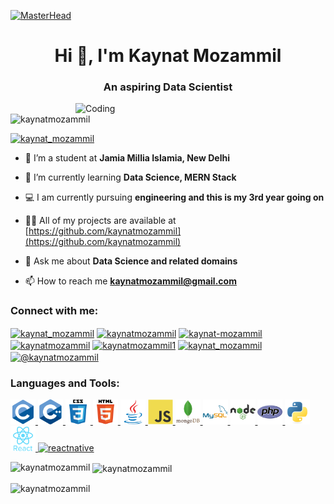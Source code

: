 [![MasterHead](https://media.licdn.com/dms/image/D5616AQFzBLNbQENY_Q/profile-displaybackgroundimage-shrink_350_1400/0/1714674651266?e=1729123200&v=beta&t=IYuDThfib7clDCBWH4SEgtMWpQqENTrK-M3TDJEpYIY)](https://kaynatmozammil.io)
<h1 align="center">Hi 👋, I'm Kaynat Mozammil</h1>
<h3 align="center">An aspiring Data Scientist</h3>

<img align="right" alt="Coding" width="400" src="https://cdn.dribbble.com/users/1162077/screenshots/3848914/programmer.gif">
<p align="left"> <img src="https://komarev.com/ghpvc/?username=kaynatmozammil&label=Profile%20views&color=0e75b6&style=flat" alt="kaynatmozammil" /> </p>

<p align="left"> <a href="https://twitter.com/kaynat_mozammil" target="blank"><img src="https://img.shields.io/twitter/follow/kaynat_mozammil?logo=twitter&style=for-the-badge" alt="kaynat_mozammil" /></a> </p>

- 👋 I’m a student at **Jamia Millia Islamia, New Delhi**

- 🌱 I’m currently learning **Data Science, MERN Stack**

- 💻 I am currently pursuing **engineering and this is my 3rd year going on**

- 👨‍💻 All of my projects are available at [https://github.com/kaynatmozammil](https://github.com/kaynatmozammil)

- 💬 Ask me about **Data Science and related domains**

- 📫 How to reach me **kaynatmozammil@gmail.com**

<h3 align="left">Connect with me:</h3>
<p align="left">
<a href="https://twitter.com/kaynat_mozammil" target="blank"><img align="center" src="https://raw.githubusercontent.com/rahuldkjain/github-profile-readme-generator/master/src/images/icons/Social/twitter.svg" alt="kaynat_mozammil" height="30" width="40" /></a>
<a href="https://linkedin.com/in/kaynatmozammil" target="blank"><img align="center" src="https://raw.githubusercontent.com/rahuldkjain/github-profile-readme-generator/master/src/images/icons/Social/linked-in-alt.svg" alt="kaynatmozammil" height="30" width="40" /></a>
<a href="https://stackoverflow.com/users/kaynat-mozammil" target="blank"><img align="center" src="https://raw.githubusercontent.com/rahuldkjain/github-profile-readme-generator/master/src/images/icons/Social/stack-overflow.svg" alt="kaynat-mozammil" height="30" width="40" /></a>
<a href="https://kaggle.com/kaynatmozammil" target="blank"><img align="center" src="https://raw.githubusercontent.com/rahuldkjain/github-profile-readme-generator/master/src/images/icons/Social/kaggle.svg" alt="kaynatmozammil" height="30" width="40" /></a>
<a href="https://fb.com/kaynatmozammil1" target="blank"><img align="center" src="https://raw.githubusercontent.com/rahuldkjain/github-profile-readme-generator/master/src/images/icons/Social/facebook.svg" alt="kaynatmozammil1" height="30" width="40" /></a>
<a href="https://instagram.com/kaynat_mozammil" target="blank"><img align="center" src="https://raw.githubusercontent.com/rahuldkjain/github-profile-readme-generator/master/src/images/icons/Social/instagram.svg" alt="kaynat_mozammil" height="30" width="40" /></a>
<a href="https://www.youtube.com/c/@kaynatmozammil" target="blank"><img align="center" src="https://raw.githubusercontent.com/rahuldkjain/github-profile-readme-generator/master/src/images/icons/Social/youtube.svg" alt="@kaynatmozammil" height="30" width="40" /></a>
</p>

<h3 align="left">Languages and Tools:</h3>
<p align="left"> <a href="https://www.cprogramming.com/" target="_blank" rel="noreferrer"> <img src="https://raw.githubusercontent.com/devicons/devicon/master/icons/c/c-original.svg" alt="c" width="40" height="40"/> </a> <a href="https://www.w3schools.com/cpp/" target="_blank" rel="noreferrer"> <img src="https://raw.githubusercontent.com/devicons/devicon/master/icons/cplusplus/cplusplus-original.svg" alt="cplusplus" width="40" height="40"/> </a> <a href="https://www.w3schools.com/css/" target="_blank" rel="noreferrer"> <img src="https://raw.githubusercontent.com/devicons/devicon/master/icons/css3/css3-original-wordmark.svg" alt="css3" width="40" height="40"/> </a> <a href="https://www.w3.org/html/" target="_blank" rel="noreferrer"> <img src="https://raw.githubusercontent.com/devicons/devicon/master/icons/html5/html5-original-wordmark.svg" alt="html5" width="40" height="40"/> </a> <a href="https://www.java.com" target="_blank" rel="noreferrer"> <img src="https://raw.githubusercontent.com/devicons/devicon/master/icons/java/java-original.svg" alt="java" width="40" height="40"/> </a> <a href="https://developer.mozilla.org/en-US/docs/Web/JavaScript" target="_blank" rel="noreferrer"> <img src="https://raw.githubusercontent.com/devicons/devicon/master/icons/javascript/javascript-original.svg" alt="javascript" width="40" height="40"/> </a> <a href="https://www.mongodb.com/" target="_blank" rel="noreferrer"> <img src="https://raw.githubusercontent.com/devicons/devicon/master/icons/mongodb/mongodb-original-wordmark.svg" alt="mongodb" width="40" height="40"/> </a> <a href="https://www.mysql.com/" target="_blank" rel="noreferrer"> <img src="https://raw.githubusercontent.com/devicons/devicon/master/icons/mysql/mysql-original-wordmark.svg" alt="mysql" width="40" height="40"/> </a> <a href="https://nodejs.org" target="_blank" rel="noreferrer"> <img src="https://raw.githubusercontent.com/devicons/devicon/master/icons/nodejs/nodejs-original-wordmark.svg" alt="nodejs" width="40" height="40"/> </a> <a href="https://www.php.net" target="_blank" rel="noreferrer"> <img src="https://raw.githubusercontent.com/devicons/devicon/master/icons/php/php-original.svg" alt="php" width="40" height="40"/> </a> <a href="https://www.python.org" target="_blank" rel="noreferrer"> <img src="https://raw.githubusercontent.com/devicons/devicon/master/icons/python/python-original.svg" alt="python" width="40" height="40"/> </a> <a href="https://reactjs.org/" target="_blank" rel="noreferrer"> <img src="https://raw.githubusercontent.com/devicons/devicon/master/icons/react/react-original-wordmark.svg" alt="react" width="40" height="40"/> </a> <a href="https://reactnative.dev/" target="_blank" rel="noreferrer"> <img src="https://reactnative.dev/img/header_logo.svg" alt="reactnative" width="40" height="40"/> </a> </p>

<p><img align="left" src="https://github-readme-stats.vercel.app/api/top-langs?username=kaynatmozammil&show_icons=true&locale=en&layout=compact" alt="kaynatmozammil" /></p>

<p>&nbsp;<img align="center" src="https://github-readme-stats.vercel.app/api?username=kaynatmozammil&show_icons=true&locale=en" alt="kaynatmozammil" /></p>

<p><img align="center" src="https://github-readme-streak-stats.herokuapp.com/?user=kaynatmozammil&" alt="kaynatmozammil" /></p>

